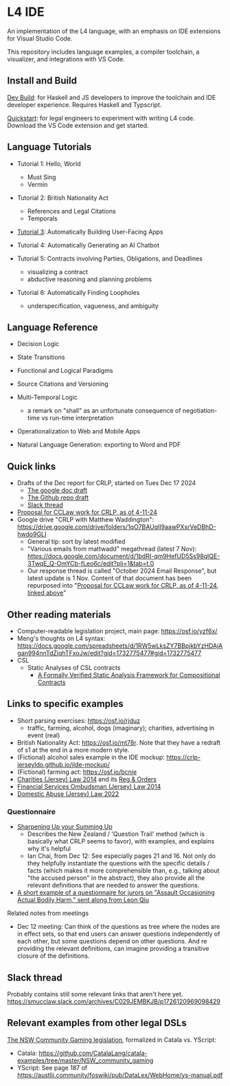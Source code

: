 # L4 IDE

An implementation of the L4 language, with an emphasis on IDE extensions for Visual Studio Code.

This repository includes language examples, a compiler toolchain, a visualizer, and integrations with VS Code.

## Install and Build

[Dev Build](Dev.md): for Haskell and JS developers to improve the toolchain and IDE developer experience. Requires Haskell and Typscript.

[Quickstart](Quickstart.md): for legal engineers to experiment with writing L4 code. Download the VS Code extension and get started.

## Language Tutorials

- Tutorial 1: Hello, World
  - Must Sing
  - Vermin

- Tutorial 2: British Nationality Act
  - References and Legal Citations
  - Temporals

- [Tutorial 3](doc/apps.md): Automatically Building User-Facing Apps

- Tutorial 4: Automatically Generating an AI Chatbot

- Tutorial 5: Contracts involving Parties, Obligations, and Deadlines
  - visualizing a contract
  - abductive reasoning and planning problems

- Tutorial 6: Automatically Finding Loopholes
  - underspecification, vagueness, and ambiguity

## Language Reference

- Decision Logic

- State Transitions

- Functional and Logical Paradigms

- Source Citations and Versioning

- Multi-Temporal Logic

  - a remark on "shall" as an unfortunate consequence of negotiation-time vs run-time interpretation

- Operationalization to Web and Mobile Apps

- Natural Language Generation: exporting to Word and PDF

## Quick links

- Drafts of the Dec report for CRLP, started on Tues Dec 17 2024
  - [The google doc draft](https://docs.google.com/drawings/d/1CaJtpHDnRPQAfC2q3jdXjuXObJu9fN2WrJNfuqawHOk/edit)
  - [The Github repo draft](./REPORT.md)
  - [Slack thread](https://smucclaw.slack.com/archives/C080UD79NQH/p1734426129494699)
- [Proposal for CCLaw work for CRLP, as of 4-11-24](https://drive.google.com/file/d/1KdI_usifYqUDmUpRvCxJfj8utIU8hk8J/view?usp=drive_link)
- Google drive "CRLP with Matthew Waddington": <https://drive.google.com/drive/folders/1qO7BAUqlI9aawPXsrVeDBhD-hwdo9GLI>
  - General tip: sort by latest modified
  - "Various emails from mattwadd" megathread (latest 7 Nov): <https://docs.google.com/document/d/1bdRI-qm9HefUD5Ss98qIQE-3TwqE_Q-OmYCb-fLeo6c/edit?pli=1&tab=t.0>
  - Our response thread is called "October 2024 Email Response", but latest update is 1 Nov. Content of that document has been repurposed into "[Proposal for CCLaw work for CRLP, as of 4-11-24, linked above](https://drive.google.com/file/d/1KdI_usifYqUDmUpRvCxJfj8utIU8hk8J/view?usp=drive_link)"

## Other reading materials

- Computer-readable legislation project, main page: <https://osf.io/yzf6x/>
- Meng's thoughts on L4 syntax: <https://docs.google.com/spreadsheets/d/1RW5wLksZY7BBpjkbYzHDAjAgan994nnTdZiqhTFxoJw/edit?gid=1732775477#gid=1732775477>
- CSL
  - Static Analyses of CSL contracts
    - [A Formally Verified Static Analysis Framework for Compositional Contracts](https://core.ac.uk/download/pdf/322819293.pdf)

## Links to specific examples

- Short parsing exercises: <https://osf.io/rjduz>
  - traffic, farming, alcohol, dogs (imaginary); charities, advertising in event (real)
- British Nationality Act: <https://osf.io/mt78r>. Note that they have a redraft of s1 at the end in a more modern style.
- (Fictional) alcohol sales example in the IDE mockup: <https://crlp-jerseyldo.github.io/ilde-mockup/>
- (Fictional) farming act: <https://osf.io/bcnje>
- [Charities (Jersey) Law 2014](https://www.jerseylaw.je/laws/current/l_41_2014) and its [Reg & Orders](https://www.jerseylaw.je/laws/current/search?q=charities&size=n_50_n)
- [Financial Services Ombudsman (Jersey) Law 2014](https://www.jerseylaw.je/laws/current/l_14_2014)
- [Domestic Abuse (Jersey) Law 2022](https://www.jerseylaw.je/laws/current/l_27_2022)

### Questionnaire

- [Sharpening Up your Summing Up](https://supremecourt.nsw.gov.au/documents/Publications/Speeches/2016-Speeches/RAHulme_20160329_QTrails.pdf)
  - Describes the New Zealand / 'Question Trail' method (which is basically what CRLP seems to favor), with examples, and explains why it's helpful
  - Ian Chai, from Dec 12: See especially pages 21 and 16. Not only do they helpfully instantiate the questions with the specific details / facts (which makes it more comprehensible than, e.g., talking about "the accused person" in the abstract), they also provide all the relevant definitions that are needed to answer the questions.
- [A short example of a questionnaire for jurors on "Assault Occasioning Actual Bodily Harm," sent along from Leon Qiu](https://slack-files.com/T012Q6P08BY-F0858EU6J8Y-9fb05d409e)

Related notes from meetings

- Dec 12 meeting: Can think of the questions as tree where the nodes are in effect sets, so that end users can answer questions independently of each other, but some questions depend on other questions. And re providing the relevant definitions, can imagine providing a transitive closure of the definitions.

## Slack thread

Probably contains still some relevant links that aren't here yet. <https://smucclaw.slack.com/archives/C029JEMBKJB/p1726120969098429>

## Relevant examples from other legal DSLs

[The NSW Community Gaming legislation](https://legislation.nsw.gov.au/view/whole/html/inforce/current/sl-2020-0304), formalized in Catala vs. YScript:

- Catala: <https://github.com/CatalaLang/catala-examples/tree/master/NSW_community_gaming>
- YScript: See page 187 of <https://austlii.community/foswiki/pub/DataLex/WebHome/ys-manual.pdf>
